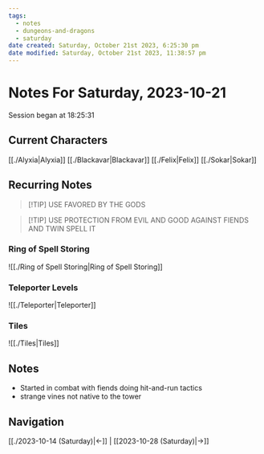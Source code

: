 ```yaml
---
tags:
  - notes
  - dungeons-and-dragons
  - saturday
date created: Saturday, October 21st 2023, 6:25:30 pm
date modified: Saturday, October 21st 2023, 11:38:57 pm
---
```


# Notes For Saturday, 2023-10-21
Session began at 18:25:31
## Current Characters
[[./Alyxia|Alyxia]]
[[./Blackavar|Blackavar]]
[[./Felix|Felix]]
[[./Sokar|Sokar]]
## Recurring Notes
>[!TIP] USE FAVORED BY THE GODS

>[!TIP] USE PROTECTION FROM EVIL AND GOOD AGAINST FIENDS AND TWIN SPELL IT

### Ring of Spell Storing
![[./Ring of Spell Storing|Ring of Spell Storing]]
### Teleporter Levels
![[./Teleporter|Teleporter]]
### Tiles
![[./Tiles|Tiles]]

## Notes
- Started in combat with fiends doing hit-and-run tactics
- strange vines not native to the tower
## Navigation
[[./2023-10-14 (Saturday)|←]] | [[2023-10-28 (Saturday)|→]]